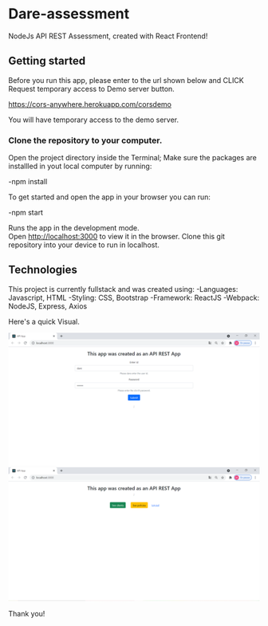 # Dare-assessment

NodeJs API REST Assessment, created with React Frontend!

## Getting started

Before you run this app, please enter to the url shown below and CLICK Request temporary access to Demo server button.

https://cors-anywhere.herokuapp.com/corsdemo

You will have temporary access to the demo server.

### Clone the repository to your computer.

Open the project directory inside the Terminal;
Make sure the packages are installled in yout local computer by running:

-npm install

To get started and open the app in your browser you can run:

-npm start

Runs the app in the development mode.<br />
Open [http://localhost:3000](http://localhost:3000) to view it in the browser.
Clone this git repository into your device to run in localhost.

## Technologies

This project is currently fullstack and was created using:
-Languages: Javascript, HTML
-Styling: CSS, Bootstrap
-Framework: ReactJS
-Webpack: NodeJS, Express, Axios

Here's a quick Visual.

<img src="./img/login.png">
<br/>
<img src="./img/view.png">
<br/>

Thank you!
